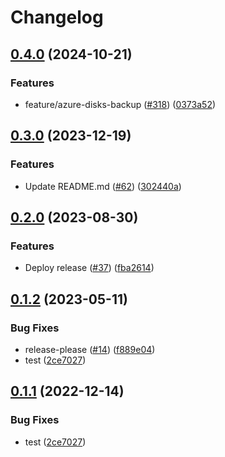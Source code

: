 # Changelog

## [0.4.0](https://github.com/prefapp/tfm/compare/aws-parameter-store-v0.3.0...aws-parameter-store-v0.4.0) (2024-10-21)


### Features

* feature/azure-disks-backup ([#318](https://github.com/prefapp/tfm/issues/318)) ([0373a52](https://github.com/prefapp/tfm/commit/0373a52cce175f587ae692e836a920bf815eb3bb))

## [0.3.0](https://github.com/prefapp/tfm/compare/aws-parameter-store-v0.2.0...aws-parameter-store-v0.3.0) (2023-12-19)


### Features

* Update README.md ([#62](https://github.com/prefapp/tfm/issues/62)) ([302440a](https://github.com/prefapp/tfm/commit/302440a79ea0e4883b6583e3540deac7bac6c307))

## [0.2.0](https://github.com/prefapp/tfm/compare/aws-parameter-store-v0.1.2...aws-parameter-store-v0.2.0) (2023-08-30)


### Features

* Deploy release ([#37](https://github.com/prefapp/tfm/issues/37)) ([fba2614](https://github.com/prefapp/tfm/commit/fba2614fb284cf9d960be53c7c123ceaf08cecfa))

## [0.1.2](https://github.com/prefapp/tfm/compare/aws-parameter-store-v0.1.1...aws-parameter-store-v0.1.2) (2023-05-11)


### Bug Fixes

* release-please ([#14](https://github.com/prefapp/tfm/issues/14)) ([f889e04](https://github.com/prefapp/tfm/commit/f889e04a5c986e8606dbac920bbb966ad90528ac))
* test ([2ce7027](https://github.com/prefapp/tfm/commit/2ce70278c0313732000f1f152333cd0fc093bc18))

## [0.1.1](https://github.com/prefapp/tfm/compare/v0.1.0...v0.1.1) (2022-12-14)


### Bug Fixes

* test ([2ce7027](https://github.com/prefapp/tfm/commit/2ce70278c0313732000f1f152333cd0fc093bc18))
